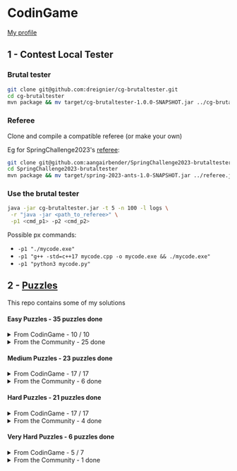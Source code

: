 # CodinGame

[My profile](https://www.codingame.com/profile/b944cb66159c494961db183c595578915353933)

## 1 - Contest Local Tester

### Brutal tester

```sh
git clone git@github.com:dreignier/cg-brutaltester.git
cd cg-brutaltester
mvn package && mv target/cg-brutaltester-1.0.0-SNAPSHOT.jar ../cg-brutaltester.jar
```

### Referee

Clone and compile a compatible referee (or make your own)

Eg for SpringChallenge2023's [referee](https://github.com/aangairbender/SpringChallenge2023-brutaltester):

```sh
git clone git@github.com:aangairbender/SpringChallenge2023-brutaltester.git
cd SpringChallenge2023-brutaltester
mvn package && mv target/spring-2023-ants-1.0-SNAPSHOT.jar ../referee.jar
```

### Use the brutal tester

```sh
java -jar cg-brutaltester.jar -t 5 -n 100 -l logs \
 -r "java -jar <path_to_referee>" \
 -p1 <cmd_p1> -p2 <cmd_p2>
```

Possible px commands:

- `-p1 "./mycode.exe"`
- `-p1 "g++ -std=c++17 mycode.cpp -o mycode.exe && ./mycode.exe"`
- `-p1 "python3 mycode.py"`

## 2 - [Puzzles](https://github.com/JujuDel/CodinGame/tree/master/Puzzles)

This repo contains some of my solutions

#### Easy Puzzles - 35 puzzles done

<details>
<summary> From CodinGame - 10 / 10</summary>

| No. | Puzzle | State | Solution | Topic(s) |
| :---: | :---: | :------: | :------: | :------: |
| 1 | [Onboarding](https://www.codingame.com/training/easy/onboarding) | :heavy_check_mark: Completed | All languages | Conditions |
| 2 | [Mars Lander - Episode 1](https://www.codingame.com/training/easy/mars-lander-episode-1) | :heavy_check_mark: Completed | [C++](https://github.com/JujuDel/MarLander_Genetic), C#, Python3 | Conditions |
| 3 | [Power of Thor - Episode 1](https://www.codingame.com/training/easy/power-of-thor-episode-1) | :heavy_check_mark: Completed | C++, C#, Clojure, Python3, Ruby | Conditions |
| 4 | [Horse-Racing Duals](https://www.codingame.com/training/easy/horse-racing-duals) | :heavy_check_mark: Completed | C++, C#, Bash | Loops |
| 5 | [Defibrillators](https://www.codingame.com/training/easy/defibrillators) | :heavy_check_mark: Completed | C++, C# | Loops, Distances, Trigonometry |
| 6 | [The Descent](https://www.codingame.com/training/easy/the-descent) | :heavy_check_mark: Completed | C++ | Loops |
| 7 | [Temperatures](https://www.codingame.com/training/easy/temperatures) | :heavy_check_mark: Completed | C++ | Arrays, Loops, Conditions |
| 8 | [Chuck Norris](https://www.codingame.com/training/easy/chuck-norris) | :heavy_check_mark: Completed | C++ | Strings, Encoding, Loops, Conditions |
| 9 | [ASCII Art](https://www.codingame.com/training/easy/ascii-art) | :heavy_check_mark: Completed | C++ | Strings, Arrays, Loops |
| 10 | [MIME Type](https://www.codingame.com/training/easy/mime-type) | :heavy_check_mark: Completed | C++ | Strings, Hash tables, Loops, Conditions |

</details>

<details>
<summary>From the Community - 25 done</summary>

| No. | Puzzle | Solution | Topic(s) |
| :---: | :---: | :------: | :------: |
| 1 | [Pirate's Treasure](https://www.codingame.com/training/easy/pirates-treasure) | C++ | Arrays, Loops, Conditions |
| 2 | [Asteroids](https://www.codingame.com/training/easy/asteroids) | C++ | - |
| 3 | [Create the Longest Sequence of 1s](https://www.codingame.com/training/easy/create-the-longest-sequence-of-1s) | C++ | String manipulation |
| 4 | [Prefix Code](https://www.codingame.com/training/easy/prefix-code) | C++ | Tries, String manipulation |
| 5 | [Rock Paper Scissors Lizard Spock](https://www.codingame.com/training/easy/rock-paper-scissors-lizard-spock) | C++ | Arrays, Conditions |
| 6 | [Detective Pikaptcha - EP1](https://www.codingame.com/training/easy/detective-pikaptcha-ep1) | C# | Maze |
| 7 | [Detective Pikaptcha - EP2](https://www.codingame.com/training/easy/detective-pikaptcha-ep2) | C# | Simulation, Maze |
| 8 | [Van Eck's Sequence](https://www.codingame.com/training/easy/van-ecks-sequence) | C# | Memoization |
| 9 | [1D Bush Fire](https://www.codingame.com/training/easy/1d-bush-fire) | C# | - |
| 10 | [TicTacToe](https://www.codingame.com/training/easy/tictactoe) | C# | Conditions, Simulation, 2D array, String manipulation |
| 11 | [Ghost Legs](https://www.codingame.com/training/easy/ghost-legs) | C#, Python3 | Loops, Conditions, ASCII art |
| 12 | [Brackets, Extreme Edition.](https://www.codingame.com/training/easy/brackets-extreme-edition) | Python3 | - |
| 13 | [Unit Fractions](https://www.codingame.com/training/easy/unit-fractions) | Python3 | Numbers theory, Data types |
| 14 | [Self-Driving Car Testing](https://www.codingame.com/training/easy/self-driving-car-testing) | Python3 | Ascii art |
| 15 | [Credit Card Verifier (Luhn’s Algorithm)](https://www.codingame.com/training/easy/credit-card-verifier-luhns-algorithm) | Python3 | Check-digit |
| 16 | [Rectangle Partition](https://www.codingame.com/training/easy/rectangle-partition) | Python3 | Arrays, Loops |
| 17 | [The River I.](https://www.codingame.com/training/easy/the-river-i-) | Python3 | Conditions |
| 18 | [Sudoku Validator](https://www.codingame.com/training/easy/sudoku-validator) | Python3 | Conditions, 2D array |
| 19 | [Dungeons and Maps](https://www.codingame.com/training/easy/dungeons-and-maps) | Python3 | String, Pathfinding, Loops, 2D array |
| 20 | [Bank Robbers](https://www.codingame.com/training/easy/bank-robbers) | Python3 | Loops, Mathematics |
| 21 | [A Child's Play](https://www.codingame.com/training/easy/a-childs-play) | Python3 |  |
| 22 | [Graffiti on the Fence](https://www.codingame.com/training/easy/graffiti-on-the-fence) | Python3 | Intervals |
| 23 | [Lumen](https://www.codingame.com/training/easy/lumen) | Python3 | Loops, 2D array |
| 24 | [Encryption/Decryption of Enigma Machine](https://www.codingame.com/training/easy/encryptiondecryption-of-enigma-machine) | Python3 | String, Encoding, Cryptography, String manipulation |
| 25 | [1D Spreadsheet](https://www.codingame.com/training/easy/1d-spreadsheet) | Python3 | Memoization, Lazy Evaluator, Dependency graph |

</details>

#### Medium Puzzles - 23 puzzles done

<details>
<summary>From CodinGame - 17 / 17</summary>

| No. | Puzzle | State | Solution | Topic(s) |
| :---: | :---: | :------: | :------: | :------: |
| 1 | [Mars Lander - Episode 2](https://www.codingame.com/training/medium/mars-lander-episode-2) | :heavy_check_mark: Completed | [C++](https://github.com/JujuDel/MarLander_Genetic) | Distances, Trigonometry |
| 2 | [The Last Crusade - Episode 1](https://www.codingame.com/training/medium/the-last-crusade-episode-1) | :heavy_check_mark: Completed | C++ | Conditions |
| 3 | [There is no Spoon - Episode 1](https://www.codingame.com/training/medium/there-is-no-spoon-episode-1) | :heavy_check_mark: Completed | C++ | Lists |
| 4 | [Aneo Sponsored Puzzle](https://www.codingame.com/training/medium/aneo) | :heavy_check_mark: Completed | C++ | Loops, Intervals, Arithmetics, Mathematics |
| 5 | [Don't Panic - Episode 1](https://www.codingame.com/training/medium/don't-panic-episode-1) | :heavy_check_mark: Completed | C++ | Conditions |
| 6 | [Bender - Episode 1](https://www.codingame.com/training/medium/bender-episode-1) | :heavy_check_mark: Completed | C++ | State machine, Simulation |
| 7 | [Network Cabling](https://www.codingame.com/training/medium/network-cabling) | :heavy_check_mark: Completed | C++ | Loops, Distances, Medians |
| 8 | [The Gift](https://www.codingame.com/training/medium/the-gift) | :heavy_check_mark: Completed | C++ | Greedy algorithms |
| 9 | [Shadows of the Night - Episode 1](https://www.codingame.com/training/medium/shadows-of-the-knight-episode-1) | :heavy_check_mark: Completed | C++ | Binary search, Intervals |
| 10 | [Dwarfs Standing on the Shoulders of Giants](https://www.codingame.com/training/medium/dwarfs-standing-on-the-shoulders-of-giants) | :heavy_check_mark: Completed | C++ | Memoization, Recursion, Graphs |
| 11 | [War](https://www.codingame.com/training/medium/winamax-battle) | :heavy_check_mark: Completed | C++ | Queues |
| 12 | [Skynet Revolution - Episode 1](https://www.codingame.com/training/medium/skynet-revolution-episode-1) | :heavy_check_mark: Completed | Python3 | BFS, Graphs |
| 13 | [Stock Exchange Losses](https://www.codingame.com/training/medium/stock-exchange-losses) | :heavy_check_mark: Completed | Python3 | Array, Loops, Conditions |
| 14 | [Mayan Calculation](https://www.codingame.com/training/medium/mayan-calculation) | :heavy_check_mark: Completed | C# | Strings, Radix |
| 15 | [Scrabble](https://www.codingame.com/training/medium/scrabble) | :heavy_check_mark: Completed | C# | Loops, Conditions |
| 16 | [Conway Sequence](https://www.codingame.com/training/medium/conway-sequence) | :heavy_check_mark: Completed | C# | Sequences |
| 17 | [Telephone Numbers](https://www.codingame.com/training/medium/telephone-numbers) | :heavy_check_mark: Completed | C# | Set - Tries |

</details>

<details>
<summary>From the Community - 6 done</summary>

| No. | Puzzle | Solution | Topic(s) |
| :---: | :---: | :------: | :------: |
| 1 | [Dynamic Sorting](https://www.codingame.com/training/medium/dynamic-sorting) | Python3 | Sorting, String manipulation |
| 2 | [Fair Numbering](https://www.codingame.com/training/medium/fair-numbering) | Python3 | Intervals, Digit counts |
| 3 | [The Lost Child - Episode 1](https://www.codingame.com/training/medium/the-lost-child-episode-1) | Python3 | Pathfinding, BFS, 2D array |
| 4 | [Brackets, Extended Edition](https://www.codingame.com/training/medium/brackets-extended-edition) | Python3 | Loops, Conditions |
| 5 | [Huffman Code](https://www.codingame.com/training/medium/huffman-code) | C++ | Greedy algorithms, Compression, Trees |
| 6 | [Futoshiki Solver](https://www.codingame.com/training/medium/futoshiki-solver) | C++ | Backtracking |

</details>

#### Hard Puzzles - 21 puzzles done

<details>
<summary>From CodinGame - 17 / 17</summary>

| No. | Puzzle | State | Solution | Topic(s) |
| :---: | :---: | :------: | :------: | :------: |
| 1 | [Vox Codei - Episode 1](https://www.codingame.com/training/hard/vox-codei-episode-1) | :heavy_check_mark: Completed | [C++](./Puzzles/Hard/voxCodei_Episode1.cpp) | DFS, Brute-force, Simulation |
| 2 | [There is no spoon - Episode 2](https://www.codingame.com/training/hard/there-is-no-spoon-episode-2) | :heavy_check_mark: Completed | [C++](./Puzzles/Hard/thereIsNoSpoon_Episode2.cpp) | Backtracking, Recursion |
| 3 | [CGX Formatter](https://www.codingame.com/training/hard/cgx-formatter) | :heavy_check_mark: Completed | [C++](./Puzzles/Hard/cgxFormatter.cpp) | Strings Parsing |
| 4 | [TAN Network](https://www.codingame.com/training/hard/tan-network) | :heavy_check_mark: Completed | [C++](./Puzzles/Hard/tanNetwork.cpp) | Pathfinding, Graphs, Distances, Trigonometry |
| 5 | [The Labyrinth](https://www.codingame.com/training/hard/the-labyrinth) | :heavy_check_mark: Completed | [C++](./Puzzles/Hard/theLabyrinth.cpp) | Pathfinding, BFS |
| 6 | [The last Crusade - Episode 2](https://www.codingame.com/training/hard/the-last-crusade-episode-2) | :heavy_check_mark: Completed | [C++](./Puzzles/Hard/theLastCrusade_Episode2.cpp) | Pathfinding, Backtracking |
| 7 | [Surface](https://www.codingame.com/training/hard/surface) | :heavy_check_mark: Completed | [C++](./Puzzles/Hard/surface.cpp) | Flood fill, Memoization, BFS, Recursion |
| 8 | [Don't Panic - Episode 2](https://www.codingame.com/training/hard/don't-panic-episode-2) | :heavy_check_mark: Completed | [C++](./Puzzles/Hard/dontPanic_Episode2.cpp) | Pathfinding |
| 9 | [Bender - Episode 2](https://www.codingame.com/training/hard/bender-episode-2) | :heavy_check_mark: Completed | [C++](./Puzzles/Hard/bender_Episode2.cpp) | Pathfinding, Memoization, Dynamic programming, Recursion |
| 10 | [Bender - Episode 3](https://www.codingame.com/training/hard/bender-episode-3) | :heavy_check_mark: Completed | [C++](./Puzzles/Hard/bender_Episode3.cpp) | Regression analysis |
| 11 | [Winamax Sponsored Contest](https://www.codingame.com/training/hard/winamax-sponsored-contest) | :heavy_check_mark: Completed | [C++](./Puzzles/Hard/winamaxSponsoredContest.cpp) | Backtracking, Recursion |
| 12 | [Roller Coaster](https://www.codingame.com/training/hard/roller-coaster) | :heavy_check_mark: Completed | [C++](./Puzzles/Hard/rollerCoaster.cpp), [Clojure](./Puzzles/Hard/rollerCoaster.clj) | Dynamic programming, Simulation |
| 13 | [Power of Thor - Episode 2](https://www.codingame.com/training/hard/power-of-thor-episode-2) | :heavy_check_mark: Completed | [Python3](./Puzzles/Hard/powerOfThor_Episode2.py) | Pathfinding, Barycenters |
| 14 | [Genome Sequencing](https://www.codingame.com/training/hard/genome-sequencing) | :heavy_check_mark: Completed | [Python3](./Puzzles/Hard/genomeSequencing.py) | Strings, Permutations |
| 15 | [Super Computer](https://www.codingame.com/training/hard/super-computer) | :heavy_check_mark: Completed | [Python3](./Puzzles/Hard/superComputer.py) | Greedy algorithms, Scheduling |
| 16 | [Skynet Revolution - Episode 2](https://www.codingame.com/training/hard/skynet-revolution-episode-2) | :heavy_check_mark: Completed | [Python3](./Puzzles/Hard/skynetRevolution_Episode2.py) | Pathfinding, Graphs |
| 17 | [The Bridge - Episode 2](https://www.codingame.com/training/hard/the-bridge-episode-2) | :heavy_check_mark: Completed | [Python 3](./Puzzles/Hard/theBridge.py) | Backtracking, DFS |

</details>

<details>
<summary>From the Community - 4 done</summary>

| No. | Puzzle | Solution | Topic(s) |
| :---: | :---: | :------: | :------: |
| 1 | [Chess Board Analyser](https://www.codingame.com/training/hard/chess-board-analyzer) | [C++](./Puzzles/Hard/chessBoardAnalyser.cpp) | Loops, Strings, 2D array, Chess |
| 2 | [Binary neural network - Part 1](https://www.codingame.com/training/hard/binary-neural-network---part-1) | [C++](./Puzzles/Hard/binaryNeuralNetwork_Part1.cpp) | Neural network |
| 3 | [Encounter surface](https://www.codingame.com/training/hard/encounter-surface) | [Python3](./Puzzles/Hard/encounterSurface.py) | Mathematics, Geometry |
| 4 | [Divisibility of Fibonacci Numbers Sum](https://www.codingame.com/training/hard/divisibility-of-fibonacci-numbers-sum) | [Python3](./Puzzles/Hard/divisibilityOfFibonacciNumbersSum.py) | Recursion, Loops, Arithmetic, Modular calculus |

</details>

#### Very Hard Puzzles - 6 puzzles done

<details>
<summary>From CodinGame - 5 / 7</summary>

| No. | Puzzle | State | Solution | Topic(s) |
| :---: | :---: | :------: | :------: | :------: |
| 1 | [The Last Crusade - Episode 3](https://www.codingame.com/training/expert/the-last-crusade-episode-3) | :heavy_check_mark: Completed | [C++](./Puzzles/VeryHard/theLastCrusade_Episode3.cpp) | Pathfinding, Backtracking |
| 2 | [The Resistance](https://www.codingame.com/training/expert/the-resistance) | :heavy_check_mark: Completed | [C++](./Puzzles/VeryHard/theResistance.cpp) | Memoization, Dynamic programming, Recursion, Encoding |
| 3 | [Mars Lander - Episode 3](https://www.codingame.com/training/expert/mars-lander-episode-3) | :heavy_check_mark: Completed | [C++](https://github.com/JujuDel/MarLander_Genetic) | Genetic algorithm, Distance, Trigonometry |
| 4 | [Music scores](https://www.codingame.com/training/expert/music-scores) | :heavy_check_mark: Completed | [Python3](./Puzzles/VeryHard/musicScores.py) | Image processing, Pattern recognition, Encoding |
| 5 | [Shadows Of The Knight - Episode 2](https://www.codingame.com/training/expert/shadows-of-the-knight-episode-2) | :heavy_check_mark: Completed | [Python3](./Puzzles/VeryHard/shadowsOfTheKnight_Episode2.py) | Binary search, Intervals |
| 6 | [Vox Codei - Episode 2](https://www.codingame.com/training/expert/vox-codei-episode-2) | :x: Not Completed | - | Pattern recognition, DFS, Brute-force, Simulation |
| 7 | [Nintendo](https://www.codingame.com/training/expert/nintendo-sponsored-contest) | :x: Not Completed | - | Cryptography |

</details>

<details>
<summary>From the Community - 1 done</summary>

| No. | Puzzle | Solution | Topic(s) |
| :---: | :---: | :------: | :------: |
| 1 | [Binary neural network - Part 2](https://www.codingame.com/training/expert/binary-neural-network---part-2) | [C++](./Puzzles/VeryHard/binaryNeuralNetwork_Part2.cpp) | Neural network |

</details>
